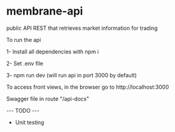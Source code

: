 # membrane-api
public API REST that retrieves market information for trading

To run the api

1- Install all dependencies with npm i

2- Set .env file

3- npm run dev (will run api in port 3000 by default)

To access front views, in the browser go to http://localhost:3000

Swagger file in route "/api-docs"


--- TODO ---
- Unit testing
